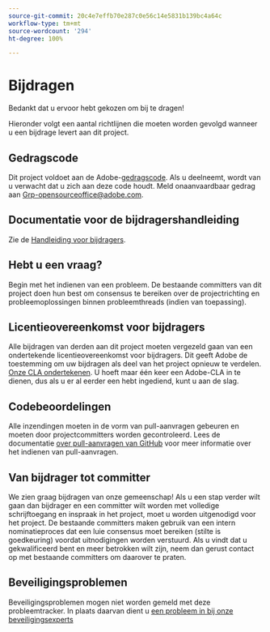 ```yaml
---
source-git-commit: 20c4e7effb70e287c0e56c14e5831b139bc4a64c
workflow-type: tm+mt
source-wordcount: '294'
ht-degree: 100%

---
```

# Bijdragen

Bedankt dat u ervoor hebt gekozen om bij te dragen!

Hieronder volgt een aantal richtlijnen die moeten worden gevolgd wanneer u een bijdrage levert aan dit project.

## Gedragscode

Dit project voldoet aan de Adobe-[gedragscode](code-of-conduct.md). Als u deelneemt, wordt van u verwacht dat u zich aan deze code houdt. Meld onaanvaardbaar gedrag aan
[Grp-opensourceoffice@adobe.com](mailto:Grp-opensourceoffice@adobe.com).

## Documentatie voor de bijdragershandleiding

Zie de [Handleiding voor bijdragers](https://experienceleague.adobe.com/docs/contributor/contributor-guide/introduction.html?lang=nl).

## Hebt u een vraag?

Begin met het indienen van een probleem. De bestaande committers van dit project doen hun best om 
consensus te bereiken over de projectrichting en probleemoplossingen binnen probleemthreads
(indien van toepassing).

## Licentieovereenkomst voor bijdragers

Alle bijdragen van derden aan dit project moeten vergezeld gaan van een ondertekende 
licentieovereenkomst voor bijdragers. Dit geeft Adobe de toestemming om uw bijdragen als deel van het project opnieuw te verdelen. [Onze CLA ondertekenen](http://opensource.adobe.com/cla.html). U
hoeft maar één keer een Adobe-CLA in te dienen, dus als u er al eerder een hebt ingediend,
kunt u aan de slag.

## Codebeoordelingen

Alle inzendingen moeten in de vorm van pull-aanvragen gebeuren en moeten door projectcommitters worden gecontroleerd. Lees de documentatie [over pull-aanvragen van GitHub](https://help.github.com/articles/about-pull-requests/) voor meer informatie over het indienen van pull-aanvragen.

<!--
Lastly, please follow the [pull request template](PULL_REQUEST_TEMPLATE.md) when
submitting a pull request!
-->

## Van bijdrager tot committer

We zien graag bijdragen van onze gemeenschap! Als u een stap verder wilt gaan dan bijdrager
en een committer wilt worden met volledige schrijftoegang en inspraak in het project, moet u
worden uitgenodigd voor het project. De bestaande committers maken gebruik van een intern nominatieproces
dat een luie consensus moet bereiken (stilte is goedkeuring) voordat uitnodigingen
worden verstuurd. Als u vindt dat u gekwalificeerd bent en meer betrokken wilt zijn, 
neem dan gerust contact op met bestaande committers om daarover te praten.

## Beveiligingsproblemen

Beveiligingsproblemen mogen niet worden gemeld met deze probleemtracker. In plaats daarvan dient u [een probleem in bij onze beveiligingsexperts](https://helpx.adobe.com/nl/security/alertus.html)

